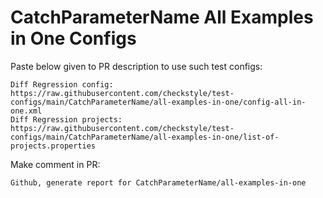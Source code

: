 # CatchParameterName All Examples in One Configs
Paste below given to PR description to use such test configs:
```
Diff Regression config: https://raw.githubusercontent.com/checkstyle/test-configs/main/CatchParameterName/all-examples-in-one/config-all-in-one.xml
Diff Regression projects: https://raw.githubusercontent.com/checkstyle/test-configs/main/CatchParameterName/all-examples-in-one/list-of-projects.properties
```
Make comment in PR:
```
Github, generate report for CatchParameterName/all-examples-in-one
```
